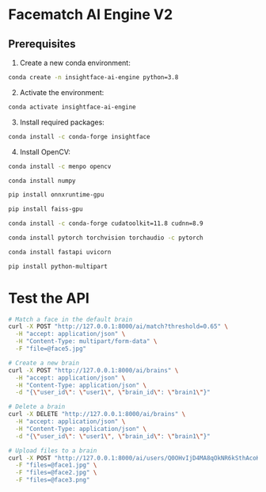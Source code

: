 # Facematch AI Engine V2

## Prerequisites

1. Create a new conda environment:
```bash
conda create -n insightface-ai-engine python=3.8
```

2. Activate the environment:
```bash
conda activate insightface-ai-engine
```

3. Install required packages:
```bash
conda install -c conda-forge insightface
```

4. Install OpenCV:
```bash
conda install -c menpo opencv
```

```bash
conda install numpy
```

```bash
pip install onnxruntime-gpu
```

```bash
pip install faiss-gpu
```

```bash
conda install -c conda-forge cudatoolkit=11.8 cudnn=8.9
```

```bash
conda install pytorch torchvision torchaudio -c pytorch
```

```bash
conda install fastapi uvicorn
```

```bash
pip install python-multipart
```

# Test the API
```bash
# Match a face in the default brain
curl -X POST "http://127.0.0.1:8000/ai/match?threshold=0.65" \
  -H "accept: application/json" \
  -H "Content-Type: multipart/form-data" \
  -F "file=@face5.jpg"

# Create a new brain
curl -X POST "http://127.0.0.1:8000/ai/brains" \
  -H "accept: application/json" \
  -H "Content-Type: application/json" \
  -d "{\"user_id\": \"user1\", \"brain_id\": \"brain1\"}"

# Delete a brain
curl -X DELETE "http://127.0.0.1:8000/ai/brains" \
  -H "accept: application/json" \
  -H "Content-Type: application/json" \
  -d "{\"user_id\": \"user1\", \"brain_id\": \"brain1\"}"

# Upload files to a brain
curl -X POST "http://127.0.0.1:8000/ai/users/Q0OHvIjD4MA8qOkNR6kSthAcoKoBtmS6/brains/cm7qxtuc10005jxdscc6wxopz/files" \
  -F "files=@face1.jpg" \
  -F "files=@face2.jpg" \
  -F "files=@face3.png"
```


